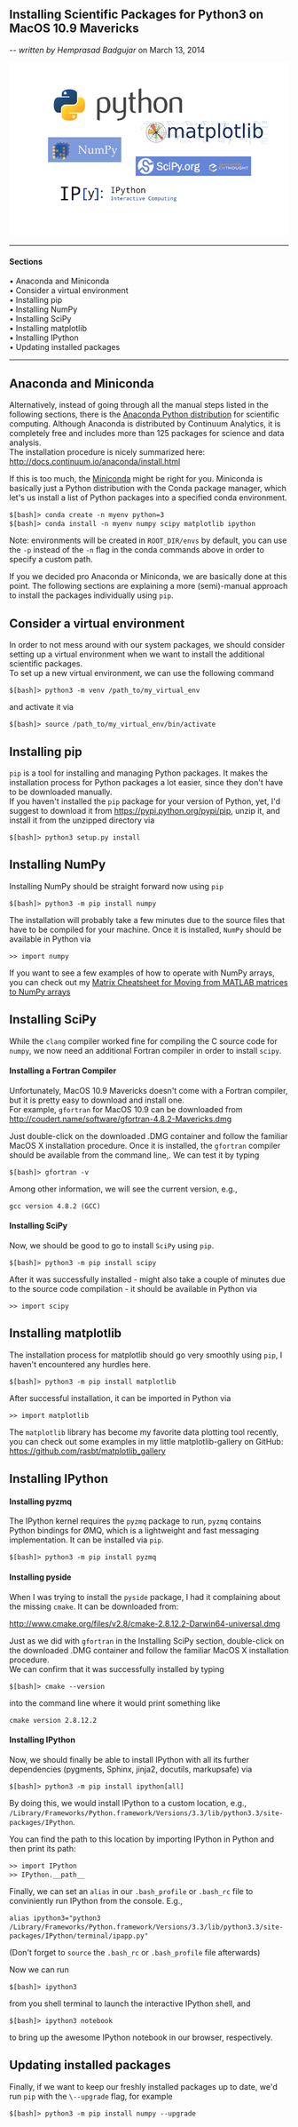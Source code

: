 

## Installing Scientific Packages for Python3 on MacOS 10.9 Mavericks

_\-- written by Hemprasad Badgujar_ on March 13, 2014


  
  

![](../Images/python_sci_pack_ing.png)

* * *

#### Sections

• Anaconda and Miniconda  
• Consider a virtual environment  
• Installing pip  
• Installing NumPy  
• Installing SciPy  
• Installing matplotlib  
• Installing IPython  
• Updating installed packages  

  

* * *

  

  
  

## Anaconda and Miniconda

  

Alternatively, instead of going through all the manual steps listed in the
following sections, there is the [Anaconda Python
distribution](https://store.continuum.io/cshop/anaconda/) for scientific
computing. Although Anaconda is distributed by Continuum Analytics, it is
completely free and includes more than 125 packages for science and data
analysis.  
The installation procedure is nicely summarized here:
<http://docs.continuum.io/anaconda/install.html>

If this is too much, the [Miniconda](http://repo.continuum.io/miniconda/)
might be right for you. Miniconda is basically just a Python distribution with
the Conda package manager, which let's us install a list of Python packages
into a specified conda environment.

    
    
    $[bash]> conda create -n myenv python=3
    $[bash]> conda install -n myenv numpy scipy matplotlib ipython
    

Note: environments will be created in `ROOT_DIR/envs` by default, you can use
the `-p` instead of the `-n` flag in the conda commands above in order to
specify a custom path.

If you we decided pro Anaconda or Miniconda, we are basically done at this
point. The following sections are explaining a more (semi)-manual approach to
install the packages individually using `pip`.

  
  

## Consider a virtual environment

  
In order to not mess around with our system packages, we should consider
setting up a virtual environment when we want to install the additional
scientific packages.  
To set up a new virtual environment, we can use the following command

    
    
    $[bash]> python3 -m venv /path_to/my_virtual_env
    

and activate it via

    
    
    $[bash]> source /path_to/my_virtual_env/bin/activate
    

  
  

## Installing pip

  
`pip` is a tool for installing and managing Python packages. It makes the
installation process for Python packages a lot easier, since they don't have
to be downloaded manually.  
If you haven't installed the `pip` package for your version of Python, yet,
I'd suggest to download it from <https://pypi.python.org/pypi/pip>, unzip it,
and install it from the unzipped directory via

    
    
    $[bash]> python3 setup.py install
    

  
  

## Installing NumPy

  
Installing NumPy should be straight forward now using `pip`

    
    
    $[bash]> python3 -m pip install numpy
    

The installation will probably take a few minutes due to the source files that
have to be compiled for your machine. Once it is installed, `NumPy` should be
available in Python via

    
    
    >> import numpy
    

If you want to see a few examples of how to operate with NumPy arrays, you can
check out my [Matrix Cheatsheet for Moving from MATLAB matrices to NumPy
arrays](http://sebastianraschka.com/Articles/2014_matlab_vs_numpy.html)

  
  

## Installing SciPy

  
While the `clang` compiler worked fine for compiling the C source code for
`numpy`, we now need an additional Fortran compiler in order to install
`scipy`.

  

#### Installing a Fortran Compiler

Unfortunately, MacOS 10.9 Mavericks doesn't come with a Fortran compiler, but
it is pretty easy to download and install one.  
For example, `gfortran` for MacOS 10.9 can be downloaded from
<http://coudert.name/software/gfortran-4.8.2-Mavericks.dmg>

Just double-click on the downloaded .DMG container and follow the familiar
MacOS X installation procedure. Once it is installed, the `gfortran` compiler
should be available from the command line,. We can test it by typing

    
    
    $[bash]> gfortran -v
    

Among other information, we will see the current version, e.g.,

    
    
    gcc version 4.8.2 (GCC)

  

#### Installing SciPy

Now, we should be good to go to install `SciPy` using `pip`.

    
    
    $[bash]> python3 -m pip install scipy
    

After it was successfully installed - might also take a couple of minutes due
to the source code compilation - it should be available in Python via

    
    
    >> import scipy
    

  
  

## Installing matplotlib

  
The installation process for matplotlib should go very smoothly using `pip`, I
haven't encountered any hurdles here.

    
    
    $[bash]> python3 -m pip install matplotlib
    

After successful installation, it can be imported in Python via

    
    
    >> import matplotlib
    

The `matplotlib` library has become my favorite data plotting tool recently,
you can check out some examples in my little matplotlib-gallery on GitHub:
<https://github.com/rasbt/matplotlib_gallery>

  
  

## Installing IPython

  

#### Installing pyzmq

The IPython kernel requires the `pyzmq` package to run, `pyzmq` contains
Python bindings for ØMQ, which is a lightweight and fast messaging
implementation. It can be installed via `pip`.

    
    
    $[bash]> python3 -m pip install pyzmq
    

  

#### Installing pyside

When I was trying to install the `pyside` package, I had it complaining about
the missing `cmake`. It can be downloaded from:

<http://www.cmake.org/files/v2.8/cmake-2.8.12.2-Darwin64-universal.dmg>

Just as we did with `gfortran` in the Installing SciPy section, double-click
on the downloaded .DMG container and follow the familiar MacOS X installation
procedure.  
We can confirm that it was successfully installed by typing

    
    
    $[bash]> cmake --version
    

into the command line where it would print something like

    
    
    cmake version 2.8.12.2

  

#### Installing IPython

Now, we should finally be able to install IPython with all its further
dependencies (pygments, Sphinx, jinja2, docutils, markupsafe) via

    
    
    $[bash]> python3 -m pip install ipython[all]
    

By doing this, we would install IPython to a custom location, e.g.,
`/Library/Frameworks/Python.framework/Versions/3.3/lib/python3.3/site-
packages/IPython`.

You can find the path to this location by importing IPython in Python and then
print its path:

    
    
    >> import IPython
    >> IPython.__path__
    

Finally, we can set an `alias` in our `.bash_profile` or `.bash_rc` file to
conviniently run IPython from the console. E.g.,

    
    
    alias ipython3="python3 /Library/Frameworks/Python.framework/Versions/3.3/lib/python3.3/site-packages/IPython/terminal/ipapp.py"

(Don't forget to `source` the `.bash_rc` or `.bash_profile` file afterwards)

Now we can run

    
    
    $[bash]> ipython3
    

from you shell terminal to launch the interactive IPython shell, and

    
    
    $[bash]> ipython3 notebook
    

to bring up the awesome IPython notebook in our browser, respectively.

  
  

## Updating installed packages

  
Finally, if we want to keep our freshly installed packages up to date, we'd
run `pip` with the `\--upgrade` flag, for example

    
    
    $[bash]> python3 -m pip install numpy --upgrade 
    

  


